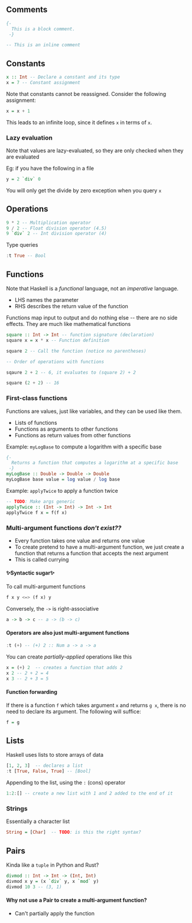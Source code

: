 ## Comments
```haskell
{-
  This is a block comment.
 -}

-- This is an inline comment
```

## Constants
```haskell
x :: Int -- Declare a constant and its type
x = 7 -- Constant assignment
```

Note that constants cannot be reassigned. Consider the following assignment:
```haskell
x = x + 1
```

This leads to an infinite loop, since it defines `x` in terms of `x`.

### Lazy evaluation
Note that values are lazy-evaluated, so they are only checked when they are evaluated

Eg: if you have the following in a file
```haskell
y = 2 `div` 0
```

You will only get the divide by zero exception when you query `x`

## Operations
```haskell
9 * 2 -- Multiplication operator
9 / 2 -- Float division operator (4.5)
9 `div` 2 -- Int division operator (4)
```

Type queries
```haskell
:t True -- Bool
```

## Functions
Note that Haskell is a *functional* language, not an *imperative* language.
- LHS names the parameter
- RHS describes the return value of the function

Functions map input to output and do nothing else -- there are no side effects. They are much like mathematical functions
```haskell
square :: Int -> Int -- function signature (declaration)
square x = x * x -- Function definition

square 2 -- Call the function (notice no parentheses)

-- Order of operations with functions

sqaure 2 + 2 -- 6, it evaluates to (square 2) + 2

square (2 + 2) -- 16
```

### First-class functions

Functions are values, just like variables, and they can be used like them.

- Lists of functions
- Functions as arguments to other functions
- Functions as return values from other functions

Example: `myLogBase` to compute a logarithm with a specific base

```haskell
{-
  Returns a function that computes a logarithm at a specific base
 -}
myLogBase :: Double -> Double -> Double
myLogBase base value = log value / log base
```

Example: `applyTwice` to apply a function twice
```haskell
-- TODO: Make args generic
applyTwice :: (Int -> Int) -> Int -> Int
applyTwice f x = f(f x)
```

### Multi-argument functions ***don't exist??***
- Every function takes one value and returns one value
- To create pretend to have a multi-argument function, we just create a function that returns a function that accepts the next argument
- This is called currying

#### ✨Syntactic sugar✨
To call multi-argument functions
```haskell
f x y <=> (f x) y
```
Conversely, the `->` is right-associative
```haskell
a -> b -> c -- a -> (b -> c)
```

#### Operators are also just multi-argument functions

```haskell
:t (+) -- (+) 2 :: Num a -> a -> a
```

You can create *partially-applied* operations like this
```haskell
x = (+) 2  -- creates a function that adds 2
x 2 -- 2 + 2 = 4
x 3 -- 2 + 3 = 5
```

#### Function forwarding

If there is a function `f` which takes argument `x` and returns `g x`, there is no need to declare its argument. The following will suffice:
```haskell
f = g
```

## Lists
Haskell uses lists to store arrays of data
```haskell
[1, 2, 3]  -- declares a list
:t [True, False, True] -- [Bool] 
```

Appending to the list, using the `:` (cons) operator
```haskell
1:2:[] -- create a new list with 1 and 2 added to the end of it
```

### Strings
Essentially a character list
```haskell
String = [Char]  -- TODO: is this the right syntax?
```

## Pairs
Kinda like a `tuple` in Python and Rust?

```haskell
divmod :: Int -> Int -> (Int, Int)
divmod x y = (x `div` y, x `mod` y)
divmod 10 3 -- (3, 1)
```

#### Why not use a Pair to create a multi-argument function?

- Can't partially apply the function